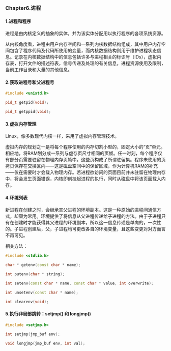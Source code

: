 ### Chapter6.进程

#### 1.进程和程序

进程是由内核定义的抽象的实体，并为该实体分配用以执行程序的各项系统资源。

从内核角度看，进程由用户内存空间和一系列内核数据结构组成，其中用户内存空间包含了程序代码及代码所使用的变量，而内核数据结构则用于维护进程状态信息。记录在内核数据结构中的信息包括许多与进程相关的标识号（IDs），虚拟内存表，打开文件的描述符表，信号传递及处理的有关信息，进程资源使用及限制，当前工作目录和大量的其他信息。



#### 2.获取进程号和父进程号

```c++
#include <unistd.h>

pid_t getpid(void);

pid_t getppid(void);
```



#### 3.虚拟内存管理

Linux，像多数现代内核一样，采用了虚拟内存管理技术。

虚拟内存的规划之一是将每个程序使用的内存切割小型的，固定大小的“页”单元。相应地，将RAM划分成一系列与虚存页尺寸相同的页帧。任一时刻，每个程序仅有部分页需要驻留在物理内存页帧中。这些页构成了所谓驻留集。程序未使用的页拷贝保存在交换区内——这是磁盘空间中的保留区域，作为计算机RAM的补充——仅在需要时才会载入物理内存。若进程欲访问的页面目前并未驻留在物理内存中，将会发生页面错误，内核即刻挂起进程的执行，同时从磁盘中将该页面载入内存。



#### 4.环境列表

新进程在创建之时，会继承其父进程的环境副本。这是一种原始的进程间通信方式，却颇为常用。环境提供了将信息从父进程传递给子进程的方法。由于子进程只有在创建时才能获得其父进程的环境副本，所以这一信息传递是单向的，一次性的。子进程创建后，父，子进程均可更改各自的环境变量，且这些变更对对方而言不再可见。



相关方法：

```c++
#include <stdlib.h>

char * getenv(const char * name);

int putenv(char * string);

int setenv(const char * name, const char * value, int overwrite);

int unsetenv(const char * name);

int clearenv(void);
```



#### 5.执行非局部跳转：setjmp() 和 longjmp()

```c++
#include <setjmp.h>

int setjmp(jmp_buf env);

void longjmp(jmp_buf env, int val);
```

